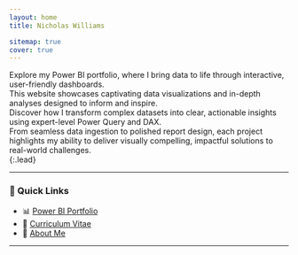 ```yaml
---
layout: home
title: Nicholas Williams

sitemap: true
cover: true
---
```


Explore my Power BI portfolio, where I bring data to life through interactive, user-friendly dashboards.  
This website showcases captivating data visualizations and in-depth analyses designed to inform and inspire.  
Discover how I transform complex datasets into clear, actionable insights using expert-level Power Query and DAX.  
From seamless data ingestion to polished report design, each project highlights my ability to deliver visually compelling, impactful solutions to real-world challenges.  
{:.lead}

---

### 🔗 Quick Links

- 📊 [Power BI Portfolio](/powerbi_portfolio/powerbi/)
- 📄 [Curriculum Vitae](/powerbi_portfolio/resume/)
- 👤 [About Me](/powerbi_portfolio/about/)

---
